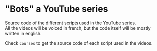 # "Bots" a YouTube series

Source code of the different scripts used in the YouTube series.    
All the videos will be voiced in french, but the code itself will be mostly written in english.    

Check `courses` to get the source code of each script used in the videos.    